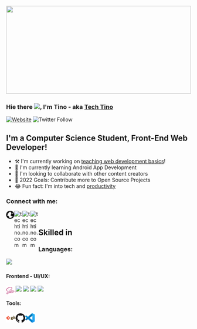 [<img src="https://github.com/tech-tinoe/tech-tinoe/blob/main/images/header.png" height="240px" width="100%" style="max-width:100%"/>][banner]

### Hie there [<img src="https://raw.githubusercontent.com/MartinHeinz/MartinHeinz/master/wave.gif" width="30px" style="max-width:100%;">][wavegif],  I'm Tino - aka [Tech Tino][website]

[![Website](https://img.shields.io/website?label=TechTinoe&style=for-the-badge&url=https%3A%2F%2Ftechtinoe.vercel.app)](https://techtinoe.vercel.app)
![Twitter Follow](https://img.shields.io/twitter/follow/tech_tinoe?color=%231DA1F2&logo=twitter&style=for-the-badge)

## I'm a Computer Science Student, Front-End Web Developer!
- ⚒ I'm currently working on [teaching web development basics][website]!
- 📱 I'm currently learning Android App Development
- 👯 I'm looking to collaborate with other content creators
- 🥅 2022 Goals: Contribute more to Open Source Projects
- 😂 Fun fact: I'm into tech and [productivity](https://ticktick.com/r?c=7l1my15l)

### Connect with me:
[<img align="left" alt="techtinoe.com" width="22px" src="https://raw.githubusercontent.com/iconic/open-iconic/master/svg/globe.svg" />][website]
[<img align="left" alt="techtino.com" width="22px" src="https://cdn.jsdelivr.net/npm/simple-icons@v3/icons/whatsapp.svg"/>][whatsapp]
[<img align="left" alt="techtino.com" width="22px" src="https://cdn.jsdelivr.net/npm/simple-icons@v3/icons/instagram.svg"/>][instagram]
[<img align="left" alt="techtino.com" width="22px" src="https://cdn.jsdelivr.net/npm/simple-icons@v3/icons/twitter.svg"/>][twitter]


<br />

## Skilled in

### Languages:

<!-- Java Icon -->
<!-- TypeScript Icon -->
<!-- JavaScript Icon -->
[<img src="https://camo.githubusercontent.com/a169e0f8fa75693d0d1fc661ca62a7451557978adb133b44ca9c5782adc274d6/68747470733a2f2f626c6f672e63616e616469616e776562686f7374696e672e636f6d2f77702d636f6e74656e742f75706c6f6164732f323031382f30342f6a6176617363726970742d6c6f676f2e706e67" height="30" data-canonical-src="https://blog.canadianwebhosting.com/wp-content/uploads/2018/04/javascript-logo.png" style="max-width:100%;">][javascript-icon]

#### Frontend - UI/UX:

[<img src="https://camo.githubusercontent.com/7c754c3e877a8300addc17989d79f3627018ee5c50315f03d4249f1a5f77d710/68747470733a2f2f6432656970397366336f6f3663322e636c6f756466726f6e742e6e65742f746167732f696d616765732f3030302f3030302f3138342f6c616e6473636170652f68746d6c352e706e67" height="30" data-canonical-src="https://d2eip9sf3oo6c2.cloudfront.net/tags/images/000/000/184/landscape/html5.png" style="max-width:100%;">][html-icon]
[<img src="https://camo.githubusercontent.com/b7301479de4f4b558acdbc4dc6fde42ce02014f6b528c5ef2f8c79ec04a36d93/68747470733a2f2f746563686e6f6c6f67796f75746669747465722e636f6d2f77702d636f6e74656e742f75706c6f6164732f323032302f30372f6373732d3131382d3536393431302e706e67" height="30" data-canonical-src="https://technologyoutfitter.com/wp-content/uploads/2020/07/css-118-569410.png" style="max-width:100%;">][css-icon]
[<img src="https://camo.githubusercontent.com/93d1a921726b3482f425a01005a9d9bd326c3da1e0f1ead8cce623c609d704bd/68747470733a2f2f75706c6f61642e77696b696d656469612e6f72672f77696b6970656469612f636f6d6d6f6e732f7468756d622f612f61372f52656163742d69636f6e2e7376672f3132303070782d52656163742d69636f6e2e7376672e706e67" height="30" data-canonical-src="https://upload.wikimedia.org/wikipedia/commons/thumb/a/a7/React-icon.svg/1200px-React-icon.svg.png" style="max-width:100%;">][nextjs-icon]
[<img src="https://camo.githubusercontent.com/f6cc9a46657d4bdfd190b1b775e7517307438dae62d9b8f6b0bfd6faff50595d/68747470733a2f2f696d672e69636f6e73382e636f6d2f636f6c6f722f3435322f626f6f7473747261702e706e67" height="30" data-canonical-src="https://img.icons8.com/color/452/bootstrap.png" style="max-width:100%;">][bootstrap-icon]
[<img align="left" alt="Sass" width="26px" src="https://raw.githubusercontent.com/github/explore/80688e429a7d4ef2fca1e82350fe8e3517d3494d/topics/sass/sass.png" />][sass-icon]

#### Tools:

[<img align="left" alt="Git" width="26px" src="https://raw.githubusercontent.com/github/explore/80688e429a7d4ef2fca1e82350fe8e3517d3494d/topics/git/git.png" />][git-icon]
[<img align="left" alt="GitHub" width="26px" src="https://raw.githubusercontent.com/github/explore/78df643247d429f6cc873026c0622819ad797942/topics/github/github.png" />][github-icon]
[<img align="left" alt="Visual Studio Code" width="26px" src="https://raw.githubusercontent.com/github/explore/80688e429a7d4ef2fca1e82350fe8e3517d3494d/topics/visual-studio-code/visual-studio-code.png" />][vscode-icon]
<!-- AdobeXD Icon -->

[website]: https://techtinoe.vercel.app
[twitter]: https://twitter.com/tech_tinoe
[instagram]: https://instagram.com/tech_tinoe
[whatsapp]: https://wa.me/+263780105064
[banner]: https://github.com/tech-tinoe/tech-tinoe/blob/main/images/header.png
[wavegif]: https://raw.githubusercontent.com/MartinHeinz/MartinHeinz/master/wave.gif

<!-- Icons -->

[vscode-icon]: https://raw.githubusercontent.com/github/explore/80688e429a7d4ef2fca1e82350fe8e3517d3494d/topics/visual-studio-code/visual-studio-code.png
[github-icon]: https://raw.githubusercontent.com/github/explore/78df643247d429f6cc873026c0622819ad797942/topics/github/github.png
[git-icon]: https://raw.githubusercontent.com/github/explore/80688e429a7d4ef2fca1e82350fe8e3517d3494d/topics/git/git.png
[sass-icon]: https://raw.githubusercontent.com/github/explore/80688e429a7d4ef2fca1e82350fe8e3517d3494d/topics/sass/sass.png
[javascript-icon]: https://camo.githubusercontent.com/a169e0f8fa75693d0d1fc661ca62a7451557978adb133b44ca9c5782adc274d6/68747470733a2f2f626c6f672e63616e616469616e776562686f7374696e672e636f6d2f77702d636f6e74656e742f75706c6f6164732f323031382f30342f6a6176617363726970742d6c6f676f2e706e67
[html-icon]: https://camo.githubusercontent.com/7c754c3e877a8300addc17989d79f3627018ee5c50315f03d4249f1a5f77d710/68747470733a2f2f6432656970397366336f6f3663322e636c6f756466726f6e742e6e65742f746167732f696d616765732f3030302f3030302f3138342f6c616e6473636170652f68746d6c352e706e67
[css-icon]: https://camo.githubusercontent.com/b7301479de4f4b558acdbc4dc6fde42ce02014f6b528c5ef2f8c79ec04a36d93/68747470733a2f2f746563686e6f6c6f67796f75746669747465722e636f6d2f77702d636f6e74656e742f75706c6f6164732f323032302f30372f6373732d3131382d3536393431302e706e67
[nextjs-icon]: https://camo.githubusercontent.com/93d1a921726b3482f425a01005a9d9bd326c3da1e0f1ead8cce623c609d704bd/68747470733a2f2f75706c6f61642e77696b696d656469612e6f72672f77696b6970656469612f636f6d6d6f6e732f7468756d622f612f61372f52656163742d69636f6e2e7376672f3132303070782d52656163742d69636f6e2e7376672e706e67
[bootstrap-icon]: https://camo.githubusercontent.com/f6cc9a46657d4bdfd190b1b775e7517307438dae62d9b8f6b0bfd6faff50595d/68747470733a2f2f696d672e69636f6e73382e636f6d2f636f6c6f722f3435322f626f6f7473747261702e706e67